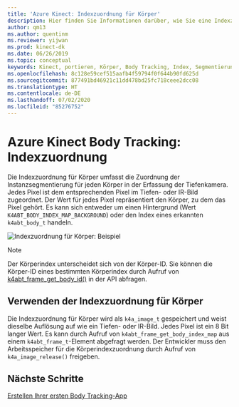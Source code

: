 ```yaml
---
title: 'Azure Kinect: Indexzuordnung für Körper'
description: Hier finden Sie Informationen darüber, wie Sie eine Indexzuordnung für das Body Tracking in Azure Kinect DK abfragen.
author: qm13
ms.author: quentinm
ms.reviewer: yijwan
ms.prod: kinect-dk
ms.date: 06/26/2019
ms.topic: conceptual
keywords: Kinect, portieren, Körper, Body Tracking, Index, Segmentierung, Zuordnung
ms.openlocfilehash: 8c128e59cef515aafb4f59794f0f644b90fd625d
ms.sourcegitcommit: 877491bd46921c11dd478bd25fc718ceee2dcc08
ms.translationtype: HT
ms.contentlocale: de-DE
ms.lasthandoff: 07/02/2020
ms.locfileid: "85276752"
---
```

# <a name="azure-kinect-body-tracking-index-map"></a>Azure Kinect Body Tracking: Indexzuordnung

Die Indexzuordnung für Körper umfasst die Zuordnung der Instanzsegmentierung für jeden Körper in der Erfassung der Tiefenkamera. Jedes Pixel ist dem entsprechenden Pixel im Tiefen- oder IR-Bild zugeordnet. Der Wert für jedes Pixel repräsentiert den Körper, zu dem das Pixel gehört. Es kann sich entweder um einen Hintergrund (Wert `K4ABT_BODY_INDEX_MAP_BACKGROUND`) oder den Index eines erkannten `k4abt_body_t` handeln.

![Indexzuordnung für Körper: Beispiel](./media/concepts/body-index-map.png)

>[!NOTE]
> Der Körperindex unterscheidet sich von der Körper-ID. Sie können die Körper-ID eines bestimmten Körperindex durch Aufruf von [k4abt_frame_get_body_id()](https://microsoft.github.io/Azure-Kinect-Body-Tracking/release/1.x.x/group__btfunctions_ga1d612404d133a279af847974e9359a92.html#ga1d612404d133a279af847974e9359a92) in der API abfragen.


## <a name="using-body-index-map"></a>Verwenden der Indexzuordnung für Körper

Die Indexzuordnung für Körper wird als `k4a_image_t` gespeichert und weist dieselbe Auflösung auf wie ein Tiefen- oder IR-Bild. Jedes Pixel ist ein 8 Bit langer Wert. Es kann durch Aufruf von `k4abt_frame_get_body_index_map` aus einem `k4abt_frame_t`-Element abgefragt werden. Der Entwickler muss den Arbeitsspeicher für die Körperindexzuordnung durch Aufruf von `k4a_image_release()` freigeben.

## <a name="next-steps"></a>Nächste Schritte

[Erstellen Ihrer ersten Body Tracking-App](build-first-body-app.md)
